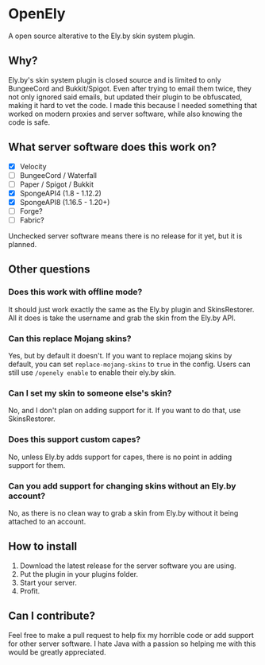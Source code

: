 # OpenEly

A open source alterative to the Ely.by skin system plugin.

## Why?

Ely.by's skin system plugin is closed source and is limited to only BungeeCord and Bukkit/Spigot. Even after trying to email them twice, they not only ignored said emails, but updated their plugin to be obfuscated, making it hard to vet the code. I made this because I needed something that worked on modern proxies and server software, while also knowing the code is safe.

## What server software does this work on?

- [x] Velocity
- [ ] BungeeCord / Waterfall
- [ ] Paper / Spigot / Bukkit
- [x] SpongeAPI4 (1.8 - 1.12.2)
- [x] SpongeAPI8 (1.16.5 - 1.20+)
- [ ] Forge?
- [ ] Fabric?

Unchecked server software means there is no release for it yet, but it is planned.

## Other questions

### Does this work with offline mode?

It should just work exactly the same as the Ely.by plugin and SkinsRestorer. All it does is take the username and grab the skin from the Ely.by API.

### Can this replace Mojang skins?

Yes, but by default it doesn't. If you want to replace mojang skins by default, you can set `replace-mojang-skins` to `true` in the config. Users can still use `/openely enable` to enable their ely.by skin.

### Can I set my skin to someone else's skin?

No, and I don't plan on adding support for it. If you want to do that, use SkinsRestorer.

### Does this support custom capes?

No, unless Ely.by adds support for capes, there is no point in adding support for them.

### Can you add support for changing skins without an Ely.by account?

No, as there is no clean way to grab a skin from Ely.by without it being attached to an account.

## How to install

1. Download the latest release for the server software you are using.
2. Put the plugin in your plugins folder.
3. Start your server.
4. Profit.

## Can I contribute?

Feel free to make a pull request to help fix my horrible code or add support for other server software. I hate Java with a passion so helping me with this would be greatly appreciated.
